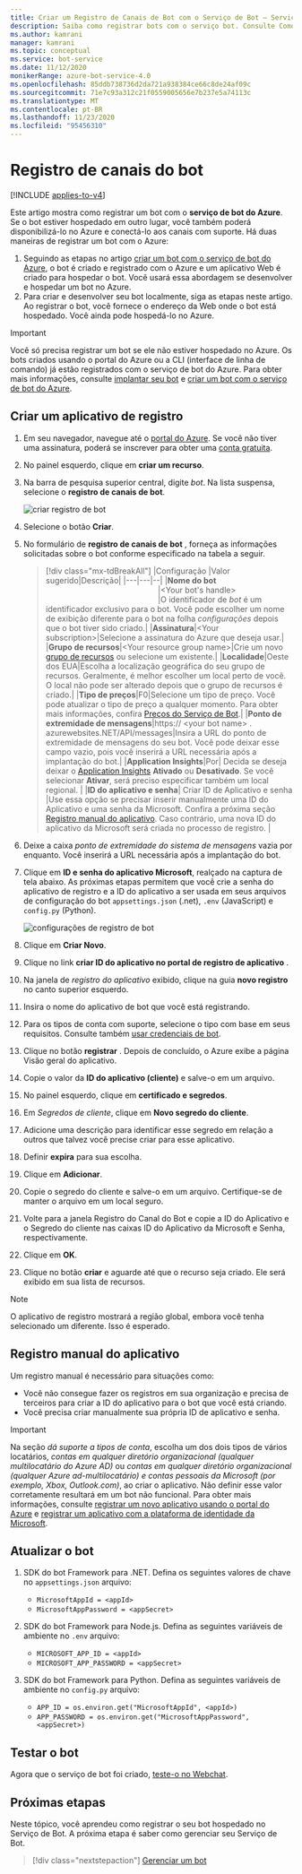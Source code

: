 ```yaml
---
title: Criar um Registro de Canais de Bot com o Serviço de Bot – Serviço de Bot
description: Saiba como registrar bots com o serviço bot. Consulte Como conectar bots aos canais do serviço de bot do Azure para que eles possam interagir com os usuários.
ms.author: kamrani
manager: kamrani
ms.topic: conceptual
ms.service: bot-service
ms.date: 11/12/2020
monikerRange: azure-bot-service-4.0
ms.openlocfilehash: 85ddb738736d2da721a938384ce66c8de24af09c
ms.sourcegitcommit: 71e7c93a312c21f0559005656e7b237e5a74113c
ms.translationtype: MT
ms.contentlocale: pt-BR
ms.lasthandoff: 11/23/2020
ms.locfileid: "95456310"
---
```

# <a name="bot-channels-registration"></a>Registro de canais do bot

[!INCLUDE [applies-to-v4](includes/applies-to-v4-current.md)]

Este artigo mostra como registrar um bot com o **serviço de bot do Azure**. Se o bot estiver hospedado em outro lugar, você também poderá disponibilizá-lo no Azure e conectá-lo aos canais com suporte. Há duas maneiras de registrar um bot com o Azure:

1. Seguindo as etapas no artigo [criar um bot com o serviço de bot do Azure](~/v4sdk/abs-quickstart.md), o bot é criado e registrado com o Azure e um aplicativo Web é criado para hospedar o bot. Você usará essa abordagem se desenvolver e hospedar um bot no Azure.
1. Para criar e desenvolver seu bot localmente, siga as etapas neste artigo. Ao registrar o bot, você fornece o endereço da Web onde o bot está hospedado. Você ainda pode hospedá-lo no Azure.

> [!IMPORTANT]
> Você só precisa registrar um bot se ele não estiver hospedado no Azure.
Os bots criados usando o portal do Azure ou a CLI (interface de linha de comando) já estão registrados com o serviço de bot do Azure. Para obter mais informações, consulte [implantar seu bot](~/bot-builder-deploy-az-cli.md) e [criar um bot com o serviço de bot do Azure](~/v4sdk/abs-quickstart.md).

## <a name="create-a-registration-application"></a>Criar um aplicativo de registro

1. Em seu navegador, navegue até o [portal do Azure](https://ms.portal.azure.com). Se você não tiver uma assinatura, poderá se inscrever para obter uma <a href="https://azure.microsoft.com/free/" target="_blank">conta gratuita</a>.

1. No painel esquerdo, clique em **criar um recurso**.
1. Na barra de pesquisa superior central, digite *bot*. Na lista suspensa, selecione o **registro de canais de bot**.

    ![criar registro de bot](media/azure-bot-quickstarts/bot-channels-registration-create.png)

1. Selecione o botão **Criar**.
1. No formulário de **registro de canais de bot** , forneça as informações solicitadas sobre o bot conforme especificado na tabela a seguir.

    > [!div class="mx-tdBreakAll"]
    >   |Configuração |Valor sugerido|Descrição|
    >   |---|---|--|
    >   |**Nome do bot** <img width="200px"/>|\<Your bot's handle><img width="200px"/>|O identificador de *bot* é um identificador exclusivo para o bot. Você pode escolher um nome de exibição diferente para o bot na folha *configurações* depois que o bot tiver sido criado.|
    >   |**Assinatura**|\<Your subscription>|Selecione a assinatura do Azure que deseja usar.|
    >   |**Grupo de recursos**|\<Your resource group name>|Crie um novo [grupo de recursos](/azure/azure-resource-manager/resource-group-overview#resource-groups) ou selecione um existente.|
    >   |**Localidade**|Oeste dos EUA|Escolha a localização geográfica do seu grupo de recursos. Geralmente, é melhor escolher um local perto de você. O local não pode ser alterado depois que o grupo de recursos é criado.|
    >   |**Tipo de preços**|F0|Selecione um tipo de preço. Você pode atualizar o tipo de preço a qualquer momento. Para obter mais informações, confira [Preços do Serviço de Bot](https://azure.microsoft.com/pricing/details/bot-service/).|
    >   |**Ponto de extremidade de mensagens**|https:// \<your bot name> . azurewebsites.NET/API/messages|Insira a URL do ponto de extremidade de mensagens do seu bot. Você pode deixar esse campo vazio, pois você inserirá a URL necessária após a implantação do bot.|
    >   |**Application Insights**|Por| Decida se deseja deixar o [Application Insights](bot-service-manage-analytics.md) **Ativado** ou **Desativado**. Se você selecionar **Ativar**, será preciso especificar também um local regional. |
    >   |**ID do aplicativo e senha**| Criar ID de Aplicativo e senha |Use essa opção se precisar inserir manualmente uma ID do Aplicativo e uma senha da Microsoft. Confira a próxima seção [Registro manual do aplicativo](#manual-app-registration). Caso contrário, uma nova ID do aplicativo da Microsoft será criada no processo de registro. |

1. Deixe a caixa *ponto de extremidade do sistema de mensagens* vazia por enquanto. Você inserirá a URL necessária após a implantação do bot.
1. Clique em **ID e senha do aplicativo Microsoft**, realçado na captura de tela abaixo.  As próximas etapas permitem que você crie a senha do aplicativo de registro e a ID do aplicativo a ser usada em seus arquivos de configuração do bot `appsettings.json` (.net), `.env` (JavaScript) e `config.py` (Python).

    ![configurações de registro de bot](media/azure-bot-quickstarts/bot-channels-registration-settings.png)

1. Clique em **Criar Novo**.
1. Clique no link **criar ID do aplicativo no portal de registro de aplicativo** .
1. Na janela de *registro do aplicativo* exibido, clique na guia **novo registro** no canto superior esquerdo.
1. Insira o nome do aplicativo de bot que você está registrando.
1. Para os tipos de conta com suporte, selecione o tipo com base em seus requisitos. Consulte também [usar credenciais de bot](bot-service-debug-emulator.md#use-bot-credentials).
1. Clique no botão **registrar** . Depois de concluído, o Azure exibe a página Visão geral do aplicativo.
1. Copie o valor da **ID do aplicativo (cliente)** e salve-o em um arquivo.
1. No painel esquerdo, clique em **certificado e segredos**.
1. Em *Segredos de cliente*, clique em **Novo segredo do cliente**.
1. Adicione uma descrição para identificar esse segredo em relação a outros que talvez você precise criar para esse aplicativo.
1. Definir **expira** para sua escolha.
1. Clique em **Adicionar**.
1. Copie o segredo do cliente e salve-o em um arquivo. Certifique-se de manter o arquivo em um local seguro.
1. Volte para a janela Registro do Canal do Bot e copie a ID do Aplicativo e o Segredo do cliente nas caixas ID do Aplicativo da Microsoft e Senha, respectivamente.
1. Clique em **OK**.
1. Clique no botão **criar** e aguarde até que o recurso seja criado. Ele será exibido em sua lista de recursos.

> [!NOTE]
> O aplicativo de registro mostrará a região global, embora você tenha selecionado um diferente. Isso é esperado.

## <a name="manual-app-registration"></a>Registro manual do aplicativo

Um registro manual é necessário para situações como:

- Você não consegue fazer os registros em sua organização e precisa de terceiros para criar a ID do aplicativo para o bot que você está criando.
- Você precisa criar manualmente sua própria ID de aplicativo e senha.

> [!IMPORTANT]
> Na seção *dá suporte a tipos de conta*, escolha um dos dois tipos de vários locatários, *contas em qualquer diretório organizacional (qualquer multilocatário do Azure AD)* ou *contas em qualquer diretório organizacional (qualquer Azure ad-multilocatário) e contas pessoais da Microsoft (por exemplo, Xbox, Outlook.com)*, ao criar o aplicativo. Não definir esse valor corretamente resultará em um bot não funcional. Para obter mais informações, consulte [registrar um novo aplicativo usando o portal do Azure](https://docs.microsoft.com/azure/active-directory/develop/quickstart-register-app#register-a-new-application-using-the-azure-portal) e [registrar um aplicativo com a plataforma de identidade da Microsoft](https://docs.microsoft.com/azure/active-directory/develop/quickstart-register-app#register-a-new-application-using-the-azure-portal).

## <a name="update-the-bot"></a>Atualizar o bot

1. SDK do bot Framework para .NET. Defina os seguintes valores de chave no `appsettings.json` arquivo:
    - `MicrosoftAppId = <appId>`
    - `MicrosoftAppPassword = <appSecret>`

1. SDK do bot Framework para Node.js. Defina as seguintes variáveis de ambiente no `.env` arquivo:
    - `MICROSOFT_APP_ID = <appId>`
    - `MICROSOFT_APP_PASSWORD = <appSecret>`

1. SDK do bot Framework para Python. Defina as seguintes variáveis de ambiente no `config.py` arquivo:
    - `APP_ID = os.environ.get("MicrosoftAppId", <appId>)`
    - `APP_PASSWORD = os.environ.get("MicrosoftAppPassword", <appSecret>)`

## <a name="test-the-bot"></a>Testar o bot

Agora que o serviço de bot foi criado, [teste-o no Webchat](v4sdk/abs-quickstart.md#test-the-bot).

## <a name="next-steps"></a>Próximas etapas

Neste tópico, você aprendeu como registrar o seu bot hospedado no Serviço de Bot. A próxima etapa é saber como gerenciar seu Serviço de Bot.

> [!div class="nextstepaction"]
> [Gerenciar um bot](bot-service-manage-overview.md)
